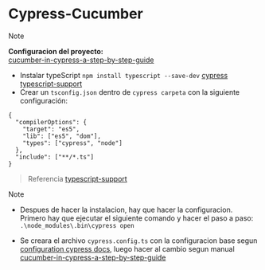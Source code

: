 # Cypress-Cucumber

> [!NOTE]
> **Configuracion del proyecto:**  
> [cucumber-in-cypress-a-step-by-step-guide][def]
>
> - Instalar typeScript `npm install typescript --save-dev` [cypress typescript-support][def3]
> - Crear un `tsconfig.json` dentro de `cypress carpeta` con la siguiente configuración:

```
{
  "compilerOptions": {
    "target": "es5",
    "lib": ["es5", "dom"],
    "types": ["cypress", "node"]
  },
  "include": ["**/*.ts"]
}

```
> Referencia [typescript-support][def4]  

> [!NOTE]
> - Despues de hacer la instalacion, hay que hacer la configuracion. Primero hay que ejecutar el siguiente comando y hacer el paso a paso: ` .\node_modules\.bin\cypress open`
>
> - Se creara el archivo `cypress.config.ts` con la configuracion base segun [configuration cypress docs][def2], luego hacer al cambio segun manual [cucumber-in-cypress-a-step-by-step-guide][def]

[def]: https://filiphric.com/cucumber-in-cypress-a-step-by-step-guide
[def2]: https://docs.cypress.io/guides/references/configuration#Intelligent-Code-Completion
[def3]: https://docs.cypress.io/guides/tooling/typescript-support
[def4]: https://docs.cypress.io/guides/tooling/typescript-support
